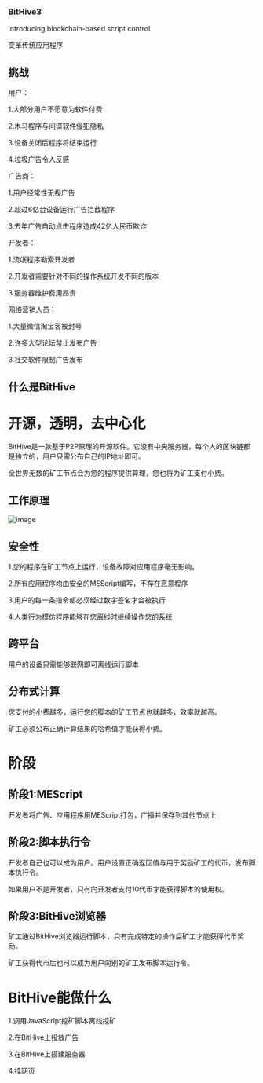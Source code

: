 ### BitHive3

Introducing blockchain-based script control

变革传统应用程序

## 挑战
用户：

1.大部分用户不愿意为软件付费

2.木马程序与间谍软件侵犯隐私

3.设备关闭后程序将结束运行

4.垃圾广告令人反感

广告商：

1.用户经常性无视广告

2.超过6亿台设备运行广告拦截程序

3.去年广告自动点击程序造成42亿人民币欺诈

开发者：

1.流氓程序勒索开发者

2.开发者需要针对不同的操作系统开发不同的版本

3.服务器维护费用昂贵

网络营销人员：

1.大量微信淘宝客被封号

2.许多大型论坛禁止发布广告

3.社交软件限制广告发布

## 什么是BitHive
# 开源，透明，去中心化

BitHive是一款基于P2P原理的开源软件。它没有中央服务器，每个人的区块链都是独立的，用户只需公布自己的IP地址即可。

全世界无数的矿工节点会为您的程序提供算理，您也将为矿工支付小费。

## 工作原理

![image](https://github.com/hupiyingwu/BitHive3/blob/master/image.jpg)

## 安全性

1.您的程序在矿工节点上运行，设备故障对应用程序毫无影响。

2.所有应用程序均由安全的MEScript编写，不存在恶意程序

3.用户的每一条指令都必须经过数字签名才会被执行

4.人类行为模仿程序能够在您离线时继续操作您的系统

## 跨平台

用户的设备只需能够联网即可离线运行脚本

## 分布式计算

您支付的小费越多，运行您的脚本的矿工节点也就越多，效率就越高。

矿工必须公布正确计算结果的哈希值才能获得小费。

# 阶段

## 阶段1:MEScript

开发者将广告、应用程序用MEScript打包，广播并保存到其他节点上

## 阶段2:脚本执行令

开发者自己也可以成为用户。用户设置正确返回值与用于奖励矿工的代币，发布脚本执行令。

如果用户不是开发者，只有向开发者支付10代币才能获得脚本的使用权。

## 阶段3:BitHive浏览器

矿工通过BitHive浏览器运行脚本，只有完成特定的操作后矿工才能获得代币奖励。

矿工获得代币后也可以成为用户向别的矿工发布脚本运行令。

# BitHive能做什么

1.调用JavaScript挖矿脚本离线挖矿

2.在BitHive上投放广告

3.在BitHive上搭建服务器

4.挂网页
